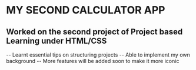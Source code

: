 # MY SECOND CALCULATOR APP

## Worked on the second project of Project based Learning under HTML/CSS

-- Learnt essential tips on structuring projects
-- Able to implement my own background
-- More features will be added soon to make it more iconic

